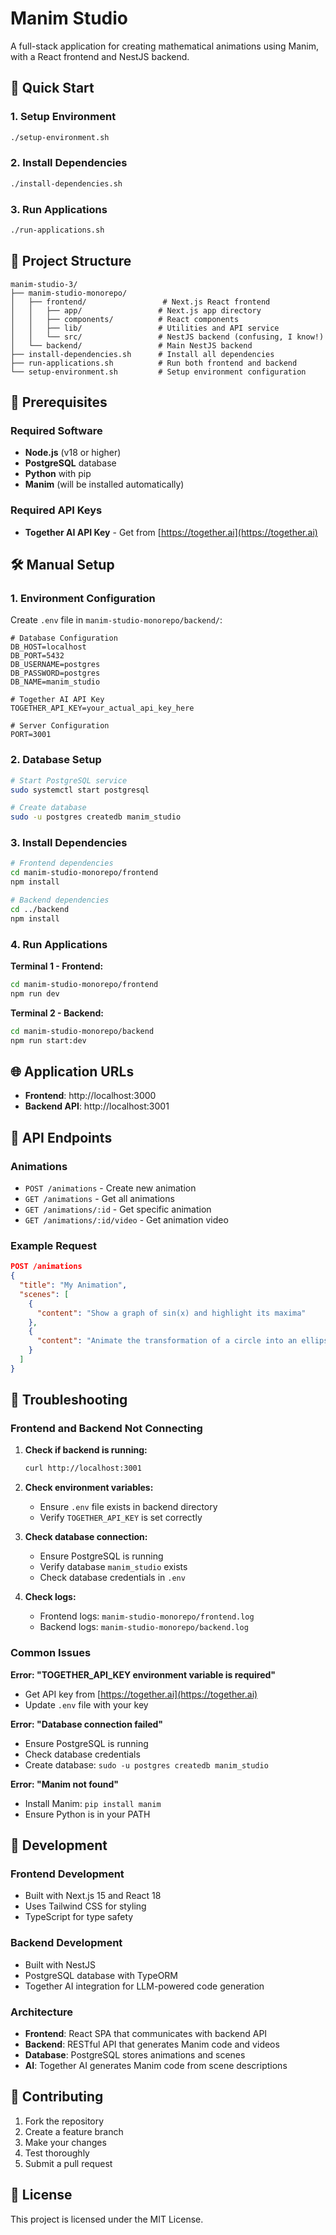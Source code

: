 # Manim Studio

A full-stack application for creating mathematical animations using Manim, with a React frontend and NestJS backend.

## 🚀 Quick Start

### 1. Setup Environment
```bash
./setup-environment.sh
```

### 2. Install Dependencies
```bash
./install-dependencies.sh
```

### 3. Run Applications
```bash
./run-applications.sh
```

## 📁 Project Structure

```
manim-studio-3/
├── manim-studio-monorepo/
│   ├── frontend/                 # Next.js React frontend
│   │   ├── app/                 # Next.js app directory
│   │   ├── components/          # React components
│   │   ├── lib/                 # Utilities and API service
│   │   └── src/                 # NestJS backend (confusing, I know!)
│   └── backend/                 # Main NestJS backend
├── install-dependencies.sh      # Install all dependencies
├── run-applications.sh          # Run both frontend and backend
└── setup-environment.sh         # Setup environment configuration
```

## 🔧 Prerequisites

### Required Software
- **Node.js** (v18 or higher)
- **PostgreSQL** database
- **Python** with pip
- **Manim** (will be installed automatically)

### Required API Keys
- **Together AI API Key** - Get from [https://together.ai](https://together.ai)

## 🛠️ Manual Setup

### 1. Environment Configuration

Create `.env` file in `manim-studio-monorepo/backend/`:

```env
# Database Configuration
DB_HOST=localhost
DB_PORT=5432
DB_USERNAME=postgres
DB_PASSWORD=postgres
DB_NAME=manim_studio

# Together AI API Key
TOGETHER_API_KEY=your_actual_api_key_here

# Server Configuration
PORT=3001
```

### 2. Database Setup

```bash
# Start PostgreSQL service
sudo systemctl start postgresql

# Create database
sudo -u postgres createdb manim_studio
```

### 3. Install Dependencies

```bash
# Frontend dependencies
cd manim-studio-monorepo/frontend
npm install

# Backend dependencies
cd ../backend
npm install
```

### 4. Run Applications

**Terminal 1 - Frontend:**
```bash
cd manim-studio-monorepo/frontend
npm run dev
```

**Terminal 2 - Backend:**
```bash
cd manim-studio-monorepo/backend
npm run start:dev
```

## 🌐 Application URLs

- **Frontend**: http://localhost:3000
- **Backend API**: http://localhost:3001

## 🔌 API Endpoints

### Animations
- `POST /animations` - Create new animation
- `GET /animations` - Get all animations
- `GET /animations/:id` - Get specific animation
- `GET /animations/:id/video` - Get animation video

### Example Request
```json
POST /animations
{
  "title": "My Animation",
  "scenes": [
    {
      "content": "Show a graph of sin(x) and highlight its maxima"
    },
    {
      "content": "Animate the transformation of a circle into an ellipse"
    }
  ]
}
```

## 🐛 Troubleshooting

### Frontend and Backend Not Connecting

1. **Check if backend is running:**
   ```bash
   curl http://localhost:3001
   ```

2. **Check environment variables:**
   - Ensure `.env` file exists in backend directory
   - Verify `TOGETHER_API_KEY` is set correctly

3. **Check database connection:**
   - Ensure PostgreSQL is running
   - Verify database `manim_studio` exists
   - Check database credentials in `.env`

4. **Check logs:**
   - Frontend logs: `manim-studio-monorepo/frontend.log`
   - Backend logs: `manim-studio-monorepo/backend.log`

### Common Issues

**Error: "TOGETHER_API_KEY environment variable is required"**
- Get API key from [https://together.ai](https://together.ai)
- Update `.env` file with your key

**Error: "Database connection failed"**
- Ensure PostgreSQL is running
- Check database credentials
- Create database: `sudo -u postgres createdb manim_studio`

**Error: "Manim not found"**
- Install Manim: `pip install manim`
- Ensure Python is in your PATH

## 📝 Development

### Frontend Development
- Built with Next.js 15 and React 18
- Uses Tailwind CSS for styling
- TypeScript for type safety

### Backend Development
- Built with NestJS
- PostgreSQL database with TypeORM
- Together AI integration for LLM-powered code generation

### Architecture
- **Frontend**: React SPA that communicates with backend API
- **Backend**: RESTful API that generates Manim code and videos
- **Database**: PostgreSQL stores animations and scenes
- **AI**: Together AI generates Manim code from scene descriptions

## 🤝 Contributing

1. Fork the repository
2. Create a feature branch
3. Make your changes
4. Test thoroughly
5. Submit a pull request

## 📄 License

This project is licensed under the MIT License. 